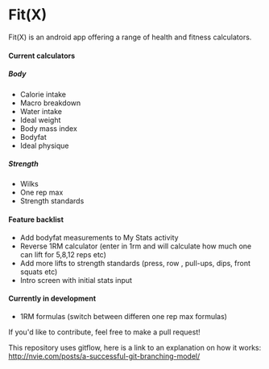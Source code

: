 # Fit(X)

Fit(X) is an android app offering a range of health and fitness calculators.


#### Current calculators

##### Body
- Calorie intake
- Macro breakdown
- Water intake
- Ideal weight
- Body mass index
- Bodyfat
- Ideal physique

##### Strength
- Wilks
- One rep max
- Strength standards


#### Feature backlist
- Add bodyfat measurements to My Stats activity
- Reverse 1RM calculator (enter in 1rm and will calculate how much one can lift for 5,8,12 reps etc)
- Add more lifts to strength standards (press, row , pull-ups, dips, front squats etc)
- Intro screen with initial stats input

#### Currently in development
- 1RM formulas (switch between differen one rep max formulas) 


If you'd like to contribute, feel free to make a pull request!

This repository uses gitflow, here is a link to an explanation on how it works:
http://nvie.com/posts/a-successful-git-branching-model/
